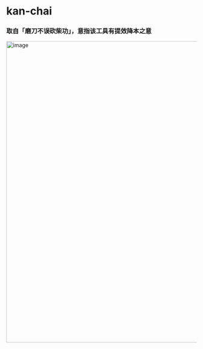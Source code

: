 # kan-chai
### 取自「磨刀不误砍柴功」，意指该工具有提效降本之意

<img width="800" alt="image" src="https://github.com/lidakai/kan-chai/assets/23355645/219b5886-c9ff-46f4-942b-4cf663cad704">



